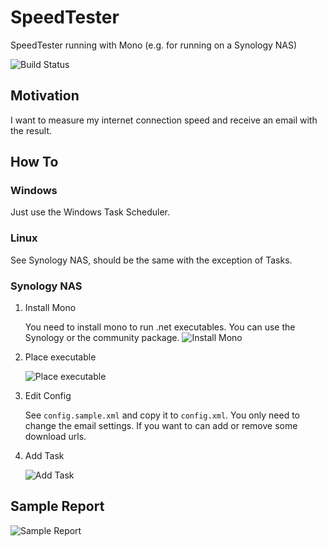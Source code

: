 # SpeedTester
SpeedTester running with Mono (e.g. for running on a Synology NAS)

![](https://travis-ci.org/dhcgn/SpeedTester.svg?branch=master "Build Status")

## Motivation
I want to measure my internet connection speed and receive an email with the result.

## How To
### Windows

Just use the Windows Task Scheduler.

### Linux

See Synology NAS, should be the same with the exception of Tasks.

### Synology NAS

1. Install Mono

   You need to install mono to run .net executables. You can use the Synology or the community package.
   ![Install Mono](http://i.imgur.com/UuD9xLt.png "Install Mono")
2. Place executable

   ![Place executable](http://i.imgur.com/HOAJfvI.png "Place executable")

3. Edit Config

   See `config.sample.xml` and copy it to `config.xml`. You only need to change the email settings.
   If you want to can add or remove some download urls.

4. Add Task

   ![Add Task](http://i.imgur.com/dAfhYgE.png "Add Task")

## Sample Report

   ![Sample Report](http://i.imgur.com/GSchfmE.png "Sample Report")
